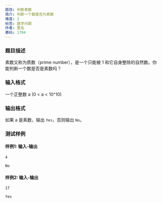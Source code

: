 ```yaml
---
题目: 判断素数
简介: 判断一个数是否为素数
难度: 2
标签: 数学问题
作者: 匿名
慕码: 1704
---
```


### 题目描述

素数又称为质数（prime number），是一个只能被 1 和它自身整除的自然数。你能判断一个数是否是素数吗？

### 输入格式

一个正整数 a (0 < a < 10^10)

### 输出格式

如果 a 是素数，输出 `Yes`，否则输出 `No`。

### 测试样例

#### 样例1: 输入-输出

```
4
```

```
No
```

#### 样例2: 输入-输出

```
17
```

```
Yes
```

